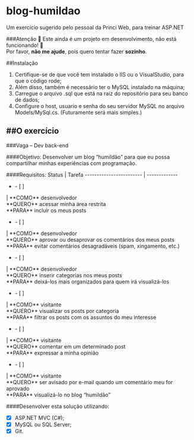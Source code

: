 # blog-humildao
Um exercício sugerido pelo pessoal da Princi Web, para treinar ASP.NET

###Atenção
:construction: Este ainda é um projeto em desenvolvimento, não está funcionando! :construction:<br/>
Por favor, **não me ajude**, pois quero tentar fazer **sozinho**.


##Instalação
1. Certifique-se de que você tem instalado o IIS ou o VisualStudio, para que o código rode;
2. Além disso, também é necessário ter o MySQL instalado na máquina;
3. Carregue o arquivo .sql que está na raiz do repositório para seu banco de dados;
4. Configure o host, usuario e senha do seu servidor MySQL no arquivo Models/MySql.cs. (Futuramente será mais simples.)

##O exercício
------------------------------------------------------------------------------------------

###Vaga – Dev back-end

####Objetivo:
Desenvolver um blog “humildão” para que eu possa compartilhar minhas experiências com programação.

####Requisitos:
Status                   | Tarefa
------------------------ | -------------
<ul><li>- [ ] </li></ul> | **COMO** desenvolvedor<br/>**QUERO** acessar minha área restrita<br/>**PARA** incluir os meus posts
<ul><li>- [ ] </li></ul> | **COMO** desenvolvedor<br/>**QUERO** aprovar ou desaprovar os comentários dos meus posts<br/>**PARA** evitar comentários desagradáveis (spam, xingamento, etc.)
<ul><li>- [ ] </li></ul> | **COMO** desenvolvedor<br/>**QUERO** inserir categorias nos meus posts<br/>**PARA** deixá-los mais organizados para quem irá visualizá-los
<ul><li>- [ ] </li></ul> | **COMO** visitante<br/>**QUERO** visualizar os posts por categoria<br/>**PARA** filtrar os posts com os assuntos do meu interesse
<ul><li>- [ ] </li></ul> | **COMO** visitante<br/>**QUERO** comentar em um determinado post<br/>**PARA** expressar a minha opinião
<ul><li>- [ ] </li></ul> | **COMO** visitante<br/>**QUERO** ser avisado por e-mail quando um comentário meu for aprovado<br/>**PARA** visualizá-lo no blog “humildão”


####Desenvolver esta solução utilizando:
- [X] ASP.NET MVC (C#);
- [x] MySQL ou SQL Server;
- [x] Git.
